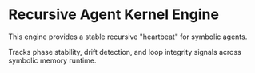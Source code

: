 # Recursive Agent Kernel Engine

This engine provides a stable recursive "heartbeat" for symbolic agents.

Tracks phase stability, drift detection, and loop integrity signals across symbolic memory runtime.
